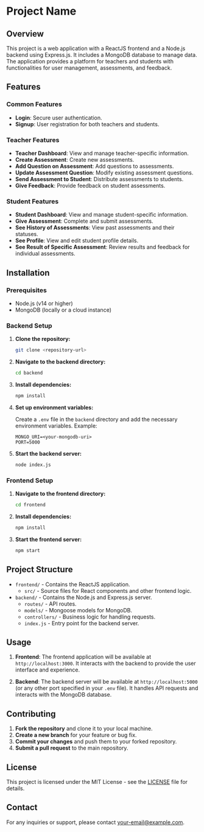 # Project Name

## Overview

This project is a web application with a ReactJS frontend and a Node.js backend using Express.js. It includes a MongoDB database to manage data. The application provides a platform for teachers and students with functionalities for user management, assessments, and feedback.

## Features

### Common Features
- **Login**: Secure user authentication.
- **Signup**: User registration for both teachers and students.

### Teacher Features
- **Teacher Dashboard**: View and manage teacher-specific information.
- **Create Assessment**: Create new assessments.
- **Add Question on Assessment**: Add questions to assessments.
- **Update Assessment Question**: Modify existing assessment questions.
- **Send Assessment to Student**: Distribute assessments to students.
- **Give Feedback**: Provide feedback on student assessments.

### Student Features
- **Student Dashboard**: View and manage student-specific information.
- **Give Assessment**: Complete and submit assessments.
- **See History of Assessments**: View past assessments and their statuses.
- **See Profile**: View and edit student profile details.
- **See Result of Specific Assessment**: Review results and feedback for individual assessments.

## Installation

### Prerequisites
- Node.js (v14 or higher)
- MongoDB (locally or a cloud instance)

### Backend Setup

1. **Clone the repository:**

    ```sh
    git clone <repository-url>
    ```

2. **Navigate to the backend directory:**

    ```sh
    cd backend
    ```

3. **Install dependencies:**

    ```sh
    npm install
    ```

4. **Set up environment variables:**

    Create a `.env` file in the `backend` directory and add the necessary environment variables. Example:

    ```env
    MONGO_URI=<your-mongodb-uri>
    PORT=5000
    ```

5. **Start the backend server:**

    ```sh
    node index.js
    ```

### Frontend Setup

1. **Navigate to the frontend directory:**

    ```sh
    cd frontend
    ```

2. **Install dependencies:**

    ```sh
    npm install
    ```

3. **Start the frontend server:**

    ```sh
    npm start
    ```

## Project Structure

- `frontend/` - Contains the ReactJS application.
  - `src/` - Source files for React components and other frontend logic.
- `backend/` - Contains the Node.js and Express.js server.
  - `routes/` - API routes.
  - `models/` - Mongoose models for MongoDB.
  - `controllers/` - Business logic for handling requests.
  - `index.js` - Entry point for the backend server.

## Usage

1. **Frontend**: The frontend application will be available at `http://localhost:3000`. It interacts with the backend to provide the user interface and experience.

2. **Backend**: The backend server will be available at `http://localhost:5000` (or any other port specified in your `.env` file). It handles API requests and interacts with the MongoDB database.

## Contributing

1. **Fork the repository** and clone it to your local machine.
2. **Create a new branch** for your feature or bug fix.
3. **Commit your changes** and push them to your forked repository.
4. **Submit a pull request** to the main repository.

## License

This project is licensed under the MIT License - see the [LICENSE](LICENSE) file for details.

## Contact

For any inquiries or support, please contact [your-email@example.com](mailto:your-email@example.com).

